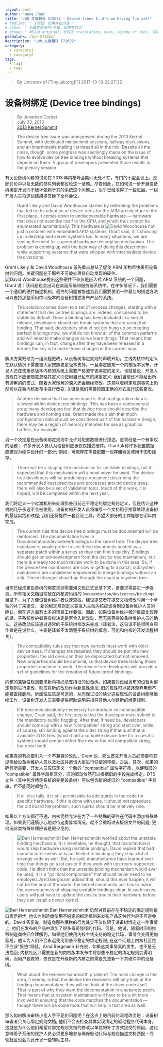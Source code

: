```yaml
---
layout: post
author: 'Wang Chen'
title: "LWN 文章翻译 572692 - Device trees I: Are we having fun yet?"
# tagline: " 子标题，如果存在的话 "
# album: " 所属文章系列/专辑，如果有的话"
# group: " 默认为 original，也可选 translation, news, resume or jobs, 详见 _data/groups.yml"
permalink: /lwn-572692/
description: "LWN 文章翻译 572692"
category:
  - category1
  - category2
tags:
  - tag1
  - tag2
---
```


> By Unicornx of [TinyLab.org][1]
> 2017-10-13 22:27:32

# 设备树绑定 (Device tree bindings)

> By Jonathan Corbet  
> July 30, 2013  
> [2013 Kernel Summit](https://lwn.net/Articles/KernelSummit2013/)
 
> The device tree issue was omnipresent during the 2013 Kernel Summit, with dedicated 
> minisummit sessions, hallway discussions, and an interminable mailing list thread 
> all in the mix. Despite all the noise, though, some progress was seemingly made 
> on the issue of how to evolve device tree bindings without breaking systems that 
> depend on them. A group of developers presented those results to the plenary session.

有关设备树问题的讨论在 2013 年内核峰会期间无处不在，专门的小型会议上，走廊讨论中以及无数的邮件列表都议论这一话题。尽管如此，在如何进一步开展设备树绑定开发而不破坏依赖于其的系统这个问题上，似乎已经取得了一些进展。一组开发人员将这些结果提交给了全体会议。

> Grant Likely and David Woodhouse started by reiterating the problems that led to 
> the adoption of device trees for the ARM architecture in the first place. It comes 
> down to undiscoverable hardware — hardware that does not describe itself to the 
> CPU, and which thus cannot be enumerated automatically. This hardware is 
> ![David Woodhouse](https://static.lwn.net/images/conf/2013/lce-ks/DavidWoodhouse-sm.jpg) 
> not just a problem with embedded ARM systems, Grant said; it is showing up in 
> desktop and server systems too. In many situations, we are seeing the need for a 
> general hardware description mechanism. The problem is coming up with the best 
> way of doing this description while supporting systems that were shipped with 
> intermediate device tree versions.

Grant Likely 和 David Woodhouse 首先重点总结了促使 ARM 架构尽快采用设备树的问题。关键问题在于那些不可被处理器自动发现的硬件。![David Woodhouse](https://static.lwn.net/images/conf/2013/lce-ks/DavidWoodhouse-sm.jpg)提出这些硬件不仅仅是嵌入式 ARM 系统的一个问题，Grant 说：该问题也会出现在桌面系统和服务器系统中。在许多情况下，我们需要一个通用的硬件描述机制。最终的问题被描述为我们需要发明一种最佳的描述方法可以支持那些采用中间版本的设备树描述发布产品的系统。

> The solution comes down to a set of process changes, starting with a statement 
> that device tree bindings are, indeed, considered to be stable by default. Once 
> a binding has been included in a kernel release, developers should not break 
> systems that are using that binding. That said, developers should not get hung 
> up on creating perfect bindings now; we still do not know all of the common 
> patterns and will need to make changes as we learn things. That means that 
> bindings can, in fact, change after they have been released in a kernel; the key 
> is to make those changes in the correct way.

解决方案归结为一组流程更改，从设备树绑定规则的声明开始，主线内核中的定义在默认情况下需要被大家按照稳定版本支持。一旦绑定随某一个内核版本发布，开发人员在使用该版本内核的系统上需要严格遵守该绑定的定义。也就是说，开发人员现在不应该随意忽略其定义而使用自己私有的绑定定义; 我们当前还不能给出所有通用的的模式，随着大家理解的深入还会继续修改。这意味着绑定规则事实上仍然可以在新内核发布中进行改变; 关键是我们需要按照正确的方式进行这些更改。

> Another decision that has been made is that configuration data is allowed within 
> device tree bindings. This has been a controversial area; many developers feel 
> that device trees should describe the hardware and nothing else. Grant made the 
> claim that much configuration data should be considered part of the hardware 
> design; there may be a region of memory intended for use as graphics buffers, 
> for example.

另一个决定是在设备树绑定规则中允许对配置数据进行描述。这曾经是一个有争议的话题； 许多开发人员认为设备树应该仅仅描述硬件。Grant 声称许多配置数据应被视为硬件设计的一部分; 例如，可能存在需要配置一段存储器区域用于图形缓存。

> There will be a staging-like mechanism for unstable bindings, but it expected 
> that this mechanism will almost never be used. The device tree developers will 
> be producing a document describing the recommended best practices and processes 
> around device trees; there will also be a set of validation tools. Much of this 
> work, it is hoped, will be completed within the next year.

我们将定义一个过渡机制来处理那些目前还不稳定的绑定规则定义，但是估计这种机制几乎永远不会被使用。设备树的开发人员将编写一个文档用于推荐处理设备树的最佳实践和过程; 我们还将提供一套验证工具。希望大部分的工作能够在明年内完成。

> The current rule that device tree bindings must be documented will be reinforced. 
> The documentation lives in Documentation/devicetree/bindings in the kernel tree. 
> The device tree maintainers would prefer to see these documents posted as a separate 
> patch within a series so they can find it quickly. Bindings should get an acknowledgment 
> from the device tree maintainers, but there is already too much review work to be 
> done in this area. So, if the device tree maintainers are slow in getting to a patch, 
> subsystem maintainers are considered empowered to merge bindings without an ack. 
> These changes should go through the usual subsystem tree.

当前已经规定设备树的绑定规则需要用文档正式记录下来，该要求需要进一步强调。所有相关文档目前放在内核源码树的 `Documentation/devicetree/bindings` 目录下。为了方便设备树维护者快速查找，建议提交者在提交文档修改时用一个单独的补丁来提交。
新的绑定规则定义要进入主线内核应该得到设备树维护人员的确认，但在这方面有太多的审查工作要做。因此，如果设备树维护者的反应比较慢的话，子系统维护者将有权决定是否合入新改动，而无需等待设备树维护人员的确认。这些改动应该通过通常的子系统树修改来完成（译者注，这句话不是很明白原作者是在说什么，主要是译者不太清楚子系统树的概念，可能和内核的开发流程相关）。

> The compatibility rules say that new kernels must work with older device trees. 
> If changes are required, they should be put into new properties; the old ones can 
> then be deprecated but not removed. New properties should be optional, so that 
> device trees lacking those properties continue to work. The device tree developers 
> will provide a set of guidelines for the creation of future-proof bindings.

内核的兼容性规则要求新内核必须支持旧的设备树。如果要对已经发布的设备树绑定规则进行更改，则应将新的改动作为新属性添加; 旧的属性可以被逐渐弃用但不能被直接删除。新属性应该是可选的，从而保证旧的缺少这些属性的设备树能够继续工作。设备树开发人员需要提供帮助说明来指导其他人创建新的绑定规则。

> If it becomes absolutely necessary to introduce an incompatible change, Grant said, 
> the first step is that the developer must submit to the mandatory public flogging. 
> After that, if need be, developers should come up with a new "compatible" string 
> and start over, while, of course, still binding against the older string if that 
> is all that is available. DTS files (which hold a complete device tree for a 
> specific system) should contain either the new or the old compatible string, 
> but never both.

如果真的有必要引入一个不兼容的改动，Grant 说，那么首先开发人员必须要将其提供给设备树维护人员以及社区并邀请大家进行仔细的审核。之后，其次，如果的确有所需要，开发人员应该定义一个新的 "compatible" 属性字符串，以便和旧的 "compatible" 属性字段相区分，旧的驱动依然可以根据旧的字段完成绑定。DTS文件（其中包含特定系统的完整设备树）可以包含新的或旧的 "compatible" 字符串，但不能同时都包含。

> If all else fails, it is still permissible to add quirks in the code for specific 
> hardware. If this is done with care, it should not reproduce the old board file 
> problem; such quirks should be relatively rare.

如果以上方法都行不通，内核仍然允许在为了一些特殊的硬件在代码中添加特殊处理。如果我们谨慎小心地对待这类异常情况，就不会重蹈过去板级文件的问题; 更何况此类特殊处理应该是很少见的。

> ![Ben Herrenschmidt](https://static.lwn.net/images/conf/2013/lce-ks/BenHerrenschmidt-sm.jpg) 
> Ben Herrenschmidt worried about the unstable binding mechanism; 
> it is inevitable, he thought, that manufacturers would ship hardware using unstable 
> bindings. David replied that bad manufacturer behavior is not limited to bindings; 
> they ship a lot of strange code as well. But, he said, manufacturers have learned 
> over time that things go a lot easier if they work with upstream-supported code. 
> He didn't think that the unstable binding mechanism would ever be used; it is a 
> "political compromise" that should never need to be employed. Arnd Bergmann added 
> that, should this ever happen, it will not be the end of the world; the kernel 
> community just has to make the consequences of shipping unstable bindings clear. 
> In such cases, users will just have to update the device tree in their hardware 
> before they can install a newer kernel.

![Ben Herrenschmidt](https://static.lwn.net/images/conf/2013/lce-ks/BenHerrenschmidt-sm.jpg) Ben Herrenschmidt 仍然对目前存在不稳定的绑定规则接口表示担忧; 他认为制造商使用不稳定的绑定机制来发布产品这种行为是不可避免的。David 答复说，制造商那些糟糕的行为其实不仅仅限于设备树绑定这一件事情上; 他们在发布的产品中添加了很多奇奇怪怪的代码。但是，他说，随着时间的推移制造商终归会理解到，如果他们使用内核主线支持的稳定代码，事情会变得更加容易。他认为人们不会永远使用那些不稳定的绑定规则; 在这个问题上内核社区绝不应该“妥协”将就。Arnd Bergmann 补充说，如果这类事情真的发生，也不是无法挽回; 内核社区只需要在新的内核版本发布中将那些不稳定的绑定规则变得明确。而用户要做的，仅仅是在升级新的内核之前需要先更新一下其硬件中的设备树。

> What about the reviewer bandwidth problem? The main change in this area, it seems, 
> is that the device tree reviewers will only look at the binding documentation; they 
> will not look at the driver code itself. That is part of why they want the documentation 
> in a separate patch. That means that subsystem maintainers will have to be a bit 
> more involved in ensuring that the code matches the documentation — though there 
> will be some tools that will help in that area as well.

那么如何解决审核小组人手不足的问题呢？在这点上的目前的流程改变是：设备树审查者只关心绑定规则文档; 他们不会去检查具体实现绑定的驱动程序代码本身。这就是为什么他们希望对绑定规则文档的修改以单独的补丁方式提交的原因。这也意味着子系统的维护人员必须更多地参与确保驱动代码与规则描述文档匹配 - 尽管社区也会为此开发一些辅助工具。

